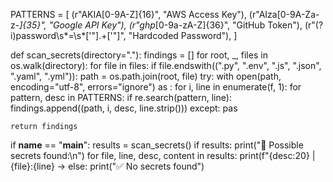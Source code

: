 PATTERNS = [
    (r"AKIA[0-9A-Z]{16}", "AWS Access Key"),
    (r"AIza[0-9A-Za-z-_]{35}", "Google API Key"),
    (r"ghp_[0-9a-zA-Z]{36}", "GitHub Token"),
    (r"(?i)password\s*=\s*['\"].+['\"]", "Hardcoded Password"),
]

def scan_secrets(directory="."):
    findings = []
  for root, _, files in os.walk(directory):
        for file in files:
            if file.endswith((".py", ".env", ".js", ".json", ".yaml", ".yml")):
                path = os.path.join(root, file)
                try:
                    with open(path, encoding="utf-8", errors="ignore") as :
                        for i, line in enumerate(f, 1):
                            for pattern, desc in PATTERNS:
                                if re.search(pattern, line):
                                    findings.append((path, i, desc, line.strip()))
                except:
                    pas
                
    return findings

if __name__ == "__main__":
    results = scan_secrets()
    if results:
        print("🚨 Possible secrets found:\n")
        for file, line, desc, content in results:
            print(f"{desc:20} | {file}:{line} -> 
    else:
        print("✅ No secrets found")
